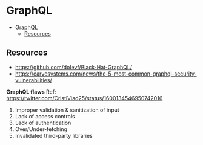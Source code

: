 # GraphQL
- [GraphQL](#graphql)
  - [Resources](#resources)

## Resources
* https://github.com/dolevf/Black-Hat-GraphQL/
* https://carvesystems.com/news/the-5-most-common-graphql-security-vulnerabilities/


**GraphQL flaws**
Ref: https://twitter.com/CristiVlad25/status/1600134546950742016

1. Improper validation & sanitization of input
2. Lack of access controls
3. Lack of authentication
4. Over/Under-fetching
5. Invalidated third-party libraries
